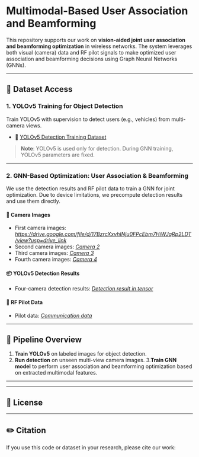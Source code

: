 # Multimodal-Based User Association and Beamforming

This repository supports our work on **vision-aided joint user association and beamforming optimization** in wireless networks. The system leverages both visual (camera) data and RF pilot signals to make optimized user association and beamforming decisions using Graph Neural Networks (GNNs).

---

## 📁 Dataset Access

### 1. YOLOv5 Training for Object Detection

Train YOLOv5 with supervision to detect users (e.g., vehicles) from multi-camera views.

- 🔗 [YOLOv5 Detection Training Dataset](https://drive.google.com/file/d/1zTJ5cJ2EAZE74LPTIOUnJHBjfP08XAC1/view?usp=drive_link)

> **Note**: YOLOv5 is used only for detection. During GNN training, YOLOv5 parameters are fixed.
> 

---

### 2. GNN-Based Optimization: User Association & Beamforming

We use the detection results and RF pilot data to train a GNN for joint optimization. Due to device limitations, we precompute detection results and use them directly.

#### 📸 Camera Images
- First camera images: *https://drive.google.com/file/d/17BzrcXxvhINju0FPcEbm7HiWJqRp2LDT/view?usp=drive_link*
- Second camera images: *[Camera 2](https://drive.google.com/file/d/1TH-mo6iVHRKkDO66S448kZDXgcT-77HW/view?usp=sharing)*
- Third camera images: *[Camera 3](https://drive.google.com/file/d/1bPdIjcDFpHx-KfeUhmOP16_kXDkNC9d0/view?usp=sharing)*
- Fourth camera images: *[Camera 4](https://drive.google.com/file/d/1ODPMXXoUPI7X0HBBMqWeDpV1q7vymxNj/view?usp=sharing)*

#### 📦 YOLOv5 Detection Results
- Four-camera detection results: *[Detection result in tensor](https://drive.google.com/file/d/1GGs_ZP3ueztmBzYmawAz679lKjuoSFaH/view?usp=sharing)*

#### 📡 RF Pilot Data
- Pilot data: *[Communication data](https://drive.google.com/file/d/1RLLXLdPLCgVopW6LRlQrg_ZPHoLoy65N/view?usp=sharing)*

---

## 🔧 Pipeline Overview

1. **Train YOLOv5** on labeled images for object detection.
2. **Run detection** on unseen multi-view camera images.
3.**Train GNN model** to perform user association and beamforming optimization based on extracted multimodal features.

---

 
---

## 📄 License

 

---

## ✏️ Citation

If you use this code or dataset in your research, please cite our work:

